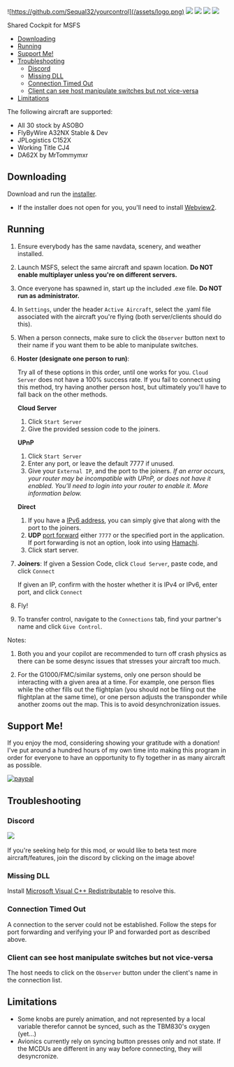 ![https://github.com/Sequal32/yourcontrol](/assets/logo.png)
[![](https://img.shields.io/static/v1?label=enjoying%20the%20mod?%20&style=for-the-badge&message=DONATE&logo=paypal&labelColor=orange&color=darkorange)](https://www.paypal.com/paypalme/ctam1207)
[![](https://img.shields.io/github/v/tag/Sequal32/yourcontrol?label=release&style=for-the-badge)](https://github.com/sequal32/yourcontrolsinstaller/releases/latest/download/installer.zip) [![](https://img.shields.io/github/downloads/Sequal32/yourcontrol/total?style=for-the-badge)](https://github.com/sequal32/yourcontrolsinstaller/releases/latest/download/installer.zip) [![](https://img.shields.io/discord/764805300229636107?color=blue&label=discord&logo=discord&logoColor=white&style=for-the-badge)](https://discord.gg/p7Bzcv3Yjd)

Shared Cockpit for MSFS
- [Downloading](#downloading)
- [Running](#running)
- [Support Me!](#support-me)
- [Troubleshooting](#troubleshooting)
  - [Discord](#discord)
  - [Missing DLL](#missing-dll)
  - [Connection Timed Out](#connection-timed-out)
  - [Client can see host manipulate switches but not vice-versa](#client-can-see-host-manipulate-switches-but-not-vice-versa)
- [Limitations](#limitations)

The following aircraft are supported:
* All 30 stock by ASOBO
* FlyByWire A32NX Stable & Dev
* JPLogistics C152X
* Working Title CJ4
* DA62X by MrTommymxr


## Downloading
Download and run the [installer](https://github.com/sequal32/yourcontrolsinstaller/releases/latest/download/installer.zip).
  * If the installer does not open for you, you'll need to install [Webview2](https://go.microsoft.com/fwlink/p/?LinkId=2124703).

## Running
1. Ensure everybody has the same navdata, scenery, and weather installed.
2. Launch MSFS, select the same aircraft and spawn location. **Do NOT enable multiplayer unless you're on different servers.**
3. Once everyone has spawned in, start up the included .exe file. **Do NOT run as administrator.**
4. In `Settings`, under the header `Active Aircraft`, select the .yaml file associated with the aircraft you're flying (both server/clients should do this).
5. When a person connects, make sure to click the `Observer` button next to their name if you want them to be able to manipulate switches.
6.
    **Hoster (designate one person to run)**:

    Try all of these options in this order, until one works for you. `Cloud Server` does not have a 100% success rate. If you fail to connect using this method, try having another person host, but ultimately you'll have to fall back on the other methods.

    **Cloud Server**

    1. Click `Start Server`
    2. Give the provided session code to the joiners.

    **UPnP**
     1. Click `Start Server`
     2. Enter any port, or leave the default 7777 if unused.
     3. Give your `External IP`, and the port to the joiners.
      *If an error occurs, your router may be incompatible with UPnP, or does not have it enabled. You'll need to login into your router to enable it. More information below.*

    **Direct**
    1. If you have a [IPv6 address](https://test-ipv6.com/), you can simply give that along with the port to the joiners.
    2. **UDP** [port forward](https://www.youtube.com/watch?v=usSpl0yJFnY) either `7777` or the specified port in the application. If port forwarding is not an option, look into using [Hamachi](https://www.youtube.com/watch?v=bWbo0gcFqA8).
    3. Click start server.
      
1. **Joiners**:
   If given a Session Code, click `Cloud Server`, paste code, and click `Connect`

   If given an IP, confirm with the hoster whether it is IPv4 or IPv6, enter port, and click `Connect` 

2. Fly!
3. To transfer control, navigate to the `Connections` tab, find your partner's name and click `Give Control`.

Notes:
1. Both you and your copilot are recommended to turn off crash physics as there can be some desync issues that stresses your aircraft too much.
   
2. For the G1000/FMC/similar systems, only one person should be interacting with a given area at a time. For example, one person flies while the other fills out the flightplan (you should not be filing out the flightplan at the same time), or one person adjusts the transponder while another zooms out the map. This is to avoid desynchronization issues.

## Support Me!
If you enjoy the mod, considering showing your gratitude with a donation! I've put around a hundred hours of my own time into making this program in order for everyone to have an opportunity to fly together in as many aircraft as possible.

[![paypal](https://www.paypalobjects.com/en_US/i/btn/btn_donateCC_LG.gif)](https://paypal.me/ctam1207)

## Troubleshooting
### Discord
<a href="https://discord.gg/SxYqf2n"><img src="https://discord.com/assets/e4923594e694a21542a489471ecffa50.svg" width="200"/></a>

If you're seeking help for this mod, or would like to beta test more aircraft/features, join the discord by clicking on the image above!

### Missing DLL
Install [Microsoft Visual C++ Redistributable](https://aka.ms/vs/16/release/vc_redist.x64.exe) to resolve this.

### Connection Timed Out
A connection to the server could not be established. Follow the steps for port forwarding and verifying your IP and forwarded port as described above.

### Client can see host manipulate switches but not vice-versa
The host needs to click on the `Observer` button under the client's name in the connection list.

## Limitations
* Some knobs are purely animation, and not represented by a local variable therefor cannot be synced, such as the TBM830's oxygen (yet...)
* Avionics currently rely on syncing button presses only and not state. If the MCDUs are different in any way before connecting, they will desyncronize.